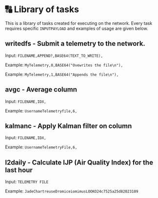 # 🔠 Library of tasks

This is a library of tasks created for executing on the network.
Every task requires specific `INPUTPAYLOAD` and examples of usage are given below.



## writedfs - Submit a telemetry to the network.

Input: `FILENAME,APPEND?,BASE64(TEXT_TO_WRITE),`

Example: `MyTelemetry,0,BASE64("Ovewrites the file\n"),`

Example: `MyTelemetry,1,BASE64("Appends the file\n"),`

## avgc - Average column

Input: `FILENAME,IDX,`

Example: `UsernameTelemetryfile,6,`

## kalmanc - Apply Kalman filter on column

Input: `FILENAME,IDX,`

Example: `UsernameTelemetryFile,6,`


## l2daily - Calculate IJP (Air Quality Index) for the last hour

Input: `TELEMETRY FILE`

Example: `JadeChartreuseDromiceiomimusLOOKO24c7525a25d82023109`
